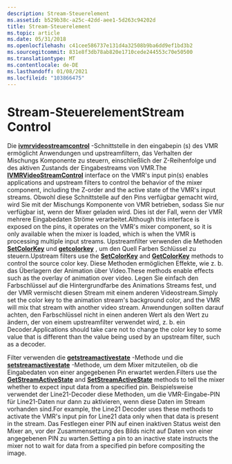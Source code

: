 ```yaml
---
description: Stream-Steuerelement
ms.assetid: b529b38c-a25c-42dd-aee1-5d263c94202d
title: Stream-Steuerelement
ms.topic: article
ms.date: 05/31/2018
ms.openlocfilehash: c41cee586737e131d4a32508b9ba6dd9ef1bd3b2
ms.sourcegitcommit: 831e8f3db78ab820e1710cede244553c70e50500
ms.translationtype: MT
ms.contentlocale: de-DE
ms.lasthandoff: 01/08/2021
ms.locfileid: "103866475"
---
```

# <a name="stream-control"></a><span data-ttu-id="bee6b-103">Stream-Steuerelement</span><span class="sxs-lookup"><span data-stu-id="bee6b-103">Stream Control</span></span>

<span data-ttu-id="bee6b-104">Die [**ivmrvideostreamcontrol**](/windows/desktop/api/Strmif/nn-strmif-ivmrvideostreamcontrol) -Schnittstelle in den eingabepin (s) des VMR ermöglicht Anwendungen und upstreamfiltern, das Verhalten der Mischungs Komponente zu steuern, einschließlich der Z-Reihenfolge und des aktiven Zustands der Eingabestreams von VMR.</span><span class="sxs-lookup"><span data-stu-id="bee6b-104">The [**IVMRVideoStreamControl**](/windows/desktop/api/Strmif/nn-strmif-ivmrvideostreamcontrol) interface on the VMR's input pin(s) enables applications and upstream filters to control the behavior of the mixer component, including the Z-order and the active state of the VMR's input streams.</span></span> <span data-ttu-id="bee6b-105">Obwohl diese Schnittstelle auf den Pins verfügbar gemacht wird, wird Sie mit der Mischungs Komponente von VMR betrieben, sodass Sie nur verfügbar ist, wenn der Mixer geladen wird. Dies ist der Fall, wenn der VMR mehrere Eingabedaten Ströme verarbeitet.</span><span class="sxs-lookup"><span data-stu-id="bee6b-105">Although this interface is exposed on the pins, it operates on the VMR's mixer component, so it is only available when the mixer is loaded, which is when the VMR is processing multiple input streams.</span></span> <span data-ttu-id="bee6b-106">Upstreamfilter verwenden die Methoden [**SetColorKey**](/windows/desktop/api/Strmif/nf-strmif-ivmrvideostreamcontrol-setcolorkey) und [**getcolorkey**](/windows/desktop/api/Strmif/nf-strmif-ivmrvideostreamcontrol-getcolorkey) , um den Quell Farben Schlüssel zu steuern.</span><span class="sxs-lookup"><span data-stu-id="bee6b-106">Upstream filters use the [**SetColorKey**](/windows/desktop/api/Strmif/nf-strmif-ivmrvideostreamcontrol-setcolorkey) and [**GetColorKey**](/windows/desktop/api/Strmif/nf-strmif-ivmrvideostreamcontrol-getcolorkey) methods to control the source color key.</span></span> <span data-ttu-id="bee6b-107">Diese Methoden ermöglichen Effekte, wie z. b. das Überlagern der Animation über Video.</span><span class="sxs-lookup"><span data-stu-id="bee6b-107">These methods enable effects such as the overlay of animation over video.</span></span> <span data-ttu-id="bee6b-108">Legen Sie einfach den Farbschlüssel auf die Hintergrundfarbe des Animations Streams fest, und der VMR vermischt diesen Stream mit einem anderen Videostream.</span><span class="sxs-lookup"><span data-stu-id="bee6b-108">Simply set the color key to the animation stream's background color, and the VMR will mix that stream with another video stream.</span></span> <span data-ttu-id="bee6b-109">Anwendungen sollten darauf achten, den Farbschlüssel nicht in einen anderen Wert als den Wert zu ändern, der von einem upstreamfilter verwendet wird, z. b. ein Decoder.</span><span class="sxs-lookup"><span data-stu-id="bee6b-109">Applications should take care not to change the color key to some value that is different than the value being used by an upstream filter, such as a decoder.</span></span>

<span data-ttu-id="bee6b-110">Filter verwenden die [**getstreamactivestate**](/windows/desktop/api/Strmif/nf-strmif-ivmrvideostreamcontrol-getstreamactivestate) -Methode und die [**setstreamactivestate**](/windows/desktop/api/Strmif/nf-strmif-ivmrvideostreamcontrol-setstreamactivestate) -Methode, um dem Mixer mitzuteilen, ob die Eingabedaten von einer angegebenen Pin erwartet werden.</span><span class="sxs-lookup"><span data-stu-id="bee6b-110">Filters use the [**GetStreamActiveState**](/windows/desktop/api/Strmif/nf-strmif-ivmrvideostreamcontrol-getstreamactivestate) and [**SetStreamActiveState**](/windows/desktop/api/Strmif/nf-strmif-ivmrvideostreamcontrol-setstreamactivestate) methods to tell the mixer whether to expect input data from a specified pin.</span></span> <span data-ttu-id="bee6b-111">Beispielsweise verwendet der Line21-Decoder diese Methoden, um die VMR-Eingabe-PIN für Line21-Daten nur dann zu aktivieren, wenn diese Daten im Stream vorhanden sind.</span><span class="sxs-lookup"><span data-stu-id="bee6b-111">For example, the Line21 Decoder uses these methods to activate the VMR's input pin for Line21 data only when that data is present in the stream.</span></span> <span data-ttu-id="bee6b-112">Das Festlegen einer PIN auf einen inaktiven Status weist den Mixer an, vor der Zusammensetzung des Bilds nicht auf Daten von einer angegebenen PIN zu warten.</span><span class="sxs-lookup"><span data-stu-id="bee6b-112">Setting a pin to an inactive state instructs the mixer not to wait for data from a specified pin before compositing the image.</span></span>

 

 



